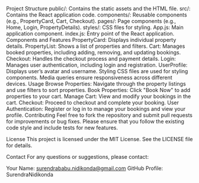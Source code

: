 Project Structure
public/: Contains the static assets and the HTML file.
src/: Contains the React application code.
components/: Reusable components (e.g., PropertyCard, Cart, Checkout).
pages/: Page components (e.g., Home, Login, PropertyDetails).
styles/: CSS files for styling.
App.js: Main application component.
index.js: Entry point of the React application.
Components and Features
PropertyCard: Displays individual property details.
PropertyList: Shows a list of properties and filters.
Cart: Manages booked properties, including adding, removing, and updating bookings.
Checkout: Handles the checkout process and payment details.
Login: Manages user authentication, including login and registration.
UserProfile: Displays user’s avatar and username.
Styling
CSS files are used for styling components.
Media queries ensure responsiveness across different devices.
Usage
Browse Properties: Navigate through the property listings and use filters to sort properties.
Book Properties: Click "Book Now" to add properties to your cart.
Manage Cart: View and modify your bookings in the cart.
Checkout: Proceed to checkout and complete your booking.
User Authentication: Register or log in to manage your bookings and view your profile.
Contributing
Feel free to fork the repository and submit pull requests for improvements or bug fixes. Please ensure that you follow the existing code style and include tests for new features.

License
This project is licensed under the MIT License. See the LICENSE file for details.

Contact
For any questions or suggestions, please contact:

Your Name: surendrababu.nidikonda@gmail.com
GitHub Profile: SurendraNidikonda